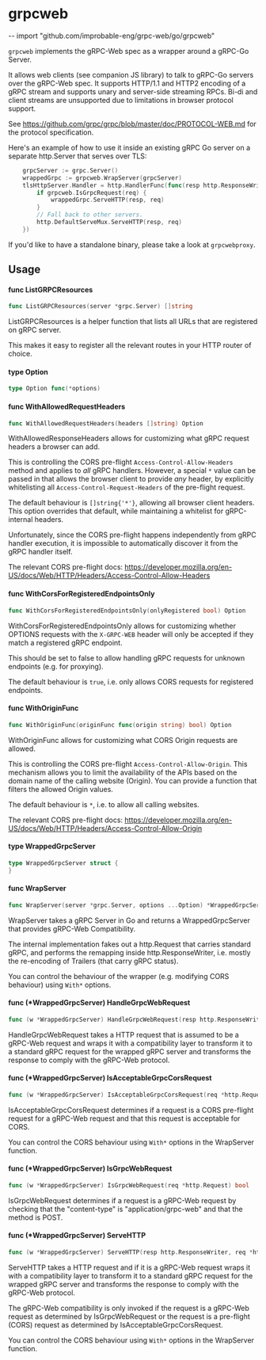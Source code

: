 # grpcweb
--
    import "github.com/improbable-eng/grpc-web/go/grpcweb"

`grpcweb` implements the gRPC-Web spec as a wrapper around a gRPC-Go Server.

It allows web clients (see companion JS library) to talk to gRPC-Go servers over
the gRPC-Web spec. It supports HTTP/1.1 and HTTP2 encoding of a gRPC stream and
supports unary and server-side streaming RPCs. Bi-di and client streams are
unsupported due to limitations in browser protocol support.

See https://github.com/grpc/grpc/blob/master/doc/PROTOCOL-WEB.md for the
protocol specification.

Here's an example of how to use it inside an existing gRPC Go server on a
separate http.Server that serves over TLS:

```go
    grpcServer := grpc.Server()
    wrappedGrpc := grpcweb.WrapServer(grpcServer)
    tlsHttpServer.Handler = http.HandlerFunc(func(resp http.ResponseWriter, req *http.Request) {
    	if grpcweb.IsGrpcRequest(req) {
    		wrappedGrpc.ServeHTTP(resp, req)
    	}
    	// Fall back to other servers.
    	http.DefaultServeMux.ServeHTTP(resp, req)
    })
```

If you'd like to have a standalone binary, please take a look at `grpcwebproxy`.

## Usage

#### func  ListGRPCResources

```go
func ListGRPCResources(server *grpc.Server) []string
```
ListGRPCResources is a helper function that lists all URLs that are registered
on gRPC server.

This makes it easy to register all the relevant routes in your HTTP router of
choice.

#### type Option

```go
type Option func(*options)
```


#### func  WithAllowedRequestHeaders

```go
func WithAllowedRequestHeaders(headers []string) Option
```
WithAllowedResponseHeaders allows for customizing what gRPC request headers a
browser can add.

This is controlling the CORS pre-flight `Access-Control-Allow-Headers` method
and applies to *all* gRPC handlers. However, a special `*` value can be passed
in that allows the browser client to provide *any* header, by explicitly
whitelisting all `Access-Control-Request-Headers` of the pre-flight request.

The default behaviour is `[]string{'*'}`, allowing all browser client headers.
This option overrides that default, while maintaining a whitelist for
gRPC-internal headers.

Unfortunately, since the CORS pre-flight happens independently from gRPC handler
execution, it is impossible to automatically discover it from the gRPC handler
itself.

The relevant CORS pre-flight docs:
https://developer.mozilla.org/en-US/docs/Web/HTTP/Headers/Access-Control-Allow-Headers

#### func  WithCorsForRegisteredEndpointsOnly

```go
func WithCorsForRegisteredEndpointsOnly(onlyRegistered bool) Option
```
WithCorsForRegisteredEndpointsOnly allows for customizing whether OPTIONS
requests with the `X-GRPC-WEB` header will only be accepted if they match a
registered gRPC endpoint.

This should be set to false to allow handling gRPC requests for unknown
endpoints (e.g. for proxying).

The default behaviour is `true`, i.e. only allows CORS requests for registered
endpoints.

#### func  WithOriginFunc

```go
func WithOriginFunc(originFunc func(origin string) bool) Option
```
WithOriginFunc allows for customizing what CORS Origin requests are allowed.

This is controlling the CORS pre-flight `Access-Control-Allow-Origin`. This
mechanism allows you to limit the availability of the APIs based on the domain
name of the calling website (Origin). You can provide a function that filters
the allowed Origin values.

The default behaviour is `*`, i.e. to allow all calling websites.

The relevant CORS pre-flight docs:
https://developer.mozilla.org/en-US/docs/Web/HTTP/Headers/Access-Control-Allow-Origin

#### type WrappedGrpcServer

```go
type WrappedGrpcServer struct {
}
```


#### func  WrapServer

```go
func WrapServer(server *grpc.Server, options ...Option) *WrappedGrpcServer
```
WrapServer takes a gRPC Server in Go and returns a WrappedGrpcServer that
provides gRPC-Web Compatibility.

The internal implementation fakes out a http.Request that carries standard gRPC,
and performs the remapping inside http.ResponseWriter, i.e. mostly the
re-encoding of Trailers (that carry gRPC status).

You can control the behaviour of the wrapper (e.g. modifying CORS behaviour)
using `With*` options.

#### func (*WrappedGrpcServer) HandleGrpcWebRequest

```go
func (w *WrappedGrpcServer) HandleGrpcWebRequest(resp http.ResponseWriter, req *http.Request)
```
HandleGrpcWebRequest takes a HTTP request that is assumed to be a gRPC-Web
request and wraps it with a compatibility layer to transform it to a standard
gRPC request for the wrapped gRPC server and transforms the response to comply
with the gRPC-Web protocol.

#### func (*WrappedGrpcServer) IsAcceptableGrpcCorsRequest

```go
func (w *WrappedGrpcServer) IsAcceptableGrpcCorsRequest(req *http.Request) bool
```
IsAcceptableGrpcCorsRequest determines if a request is a CORS pre-flight request
for a gRPC-Web request and that this request is acceptable for CORS.

You can control the CORS behaviour using `With*` options in the WrapServer
function.

#### func (*WrappedGrpcServer) IsGrpcWebRequest

```go
func (w *WrappedGrpcServer) IsGrpcWebRequest(req *http.Request) bool
```
IsGrpcWebRequest determines if a request is a gRPC-Web request by checking that
the "content-type" is "application/grpc-web" and that the method is POST.

#### func (*WrappedGrpcServer) ServeHTTP

```go
func (w *WrappedGrpcServer) ServeHTTP(resp http.ResponseWriter, req *http.Request)
```
ServeHTTP takes a HTTP request and if it is a gRPC-Web request wraps it with a
compatibility layer to transform it to a standard gRPC request for the wrapped
gRPC server and transforms the response to comply with the gRPC-Web protocol.

The gRPC-Web compatibility is only invoked if the request is a gRPC-Web request
as determined by IsGrpcWebRequest or the request is a pre-flight (CORS) request
as determined by IsAcceptableGrpcCorsRequest.

You can control the CORS behaviour using `With*` options in the WrapServer
function.
